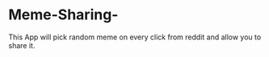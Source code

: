 # Meme-Sharing-
This App will pick random meme on every click from reddit and allow you to share it.


